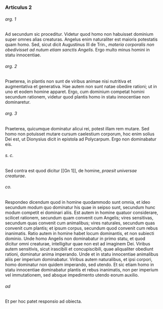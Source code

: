 ### Articulus 2

###### arg. 1
Ad secundum sic proceditur. Videtur quod homo non habuisset dominium super omnes alias creaturas. Angelus enim naturaliter est maioris potestatis quam homo. Sed, sicut dicit Augustinus III de Trin., *materia corporalis non obedivisset ad nutum etiam sanctis Angelis*. Ergo multo minus homini in statu innocentiae.

###### arg. 2
Praeterea, in plantis non sunt de viribus animae nisi nutritiva et augmentativa et generativa. Hae autem non sunt natae obedire rationi; ut in uno et eodem homine apparet. Ergo, cum dominium competat homini secundum rationem, videtur quod plantis homo in statu innocentiae non dominaretur.

###### arg. 3
Praeterea, quicumque dominatur alicui rei, potest illam rem mutare. Sed homo non potuisset mutare cursum caelestium corporum, hoc enim solius Dei est, ut Dionysius dicit in epistola ad Polycarpum. Ergo non dominabatur eis.

###### s. c.
Sed contra est quod dicitur [[Gn 1]], de homine, *praesit universae creaturae*.

###### co.
Respondeo dicendum quod in homine quodammodo sunt omnia, et ideo secundum modum quo dominatur his quae in seipso sunt, secundum hunc modum competit ei dominari aliis. Est autem in homine quatuor considerare, scilicet rationem, secundum quam convenit cum Angelis; vires sensitivas, secundum quas convenit cum animalibus; vires naturales, secundum quas convenit cum plantis; et ipsum corpus, secundum quod convenit cum rebus inanimatis. Ratio autem in homine habet locum dominantis, et non subiecti dominio. Unde homo Angelis non dominabatur in primo statu, et quod dicitur omni creaturae, intelligitur quae non est ad imaginem Dei. Viribus autem sensitivis, sicut irascibili et concupiscibili, quae aliqualiter obediunt rationi, dominatur anima imperando. Unde et in statu innocentiae animalibus aliis per imperium dominabatur. Viribus autem naturalibus, et ipsi corpori, homo dominatur non quidem imperando, sed utendo. Et sic etiam homo in statu innocentiae dominabatur plantis et rebus inanimatis, non per imperium vel immutationem, sed absque impedimento utendo eorum auxilio.

###### ad 
Et per hoc patet responsio ad obiecta.

